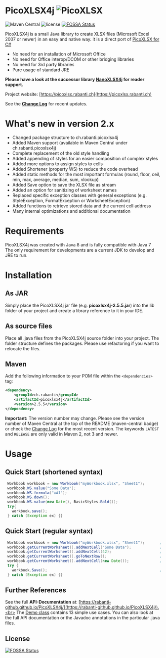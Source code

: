 # PicoXLSX4j ![PicoXLSX](https://rabanti-github.github.io/PicoXLSX/icons/PicoXLSX.png)


![Maven Central](https://img.shields.io/maven-central/v/ch.rabanti/picoxlsx4j.svg?maxAge=86400)
![license](https://img.shields.io/github/license/rabanti-github/picoXlsx.svg)
[![FOSSA Status](https://app.fossa.io/api/projects/git%2Bgithub.com%2Frabanti-github%2FPicoXLSX4j.svg?type=shield)](https://app.fossa.io/projects/git%2Bgithub.com%2Frabanti-github%2FPicoXLSX4j?ref=badge_shield)



PicoXLSX4j is a small Java library to create XLSX files (Microsoft Excel 2007 or newer) in an easy and native way. It is a direct port of [PicoXLSX for C#](https://github.com/rabanti-github/PicoXLSX)

* No need for an installation of Microsoft Office
* No need for Office interop/DCOM or other bridging libraries
* No need for 3rd party libraries
* Pure usage of standard JRE

**Please have a look at the successor library [NanoXLSX4j](https://github.com/rabanti-github/NanoXLSX4j) for reader support.**

Project website: [https://picoxlsx.rabanti.ch](https://picoxlsx.rabanti.ch)

See the **[Change Log](https://github.com/rabanti-github/PicoXLSX4j/blob/master/Changelog.md)** for recent updates.

# What's new in version 2.x
* Changed package structure to ch.rabanti.picoxlsx4j
* Added Maven support (available in Maven Central under ch.rabanti.picoxlsx4j)
* Complete replacement of the old style handling
* Added appending of styles for an easier composition of complex styles
* Added more options to assign styles to cells
* Added Shortener (property WS) to reduce the code overhead
* Added static methods for the most important formulas (round, floor, ceil, min, max, average, median, sum, vlookup)
* Added Save option to save the XLSX file as stream
* Added an option for sanitizing of worksheet names
* Replaced specific exception classes with general exceptions (e.g. StyleException, FormatException or WorksheetException)
* Added functions to retrieve stored data and the current cell address
* Many internal optimizations and additional documentation

# Requirements
PicoXLSX4j was created with Java 8 and is fully compatible with Java 7<br>
The only requirement for developments are a current JDK to develop and JRE to run.

# Installation
## As JAR
Simply place the PicoXLSX4j jar file (e.g. **picoxlsx4j-2.5.5.jar**) into the lib folder of your project and create a library reference to it in your IDE.
## As source files
Place all .java files from the PicoXLSX4j source folder into your project. The folder structure defines the packages. Please use refactoring if you want to relocate the files.
## Maven ##
Add the following information to your POM file within the <code>&lt;dependencies&gt;</code> tag:
```xml
<dependency>
    <groupId>ch.rabanti</groupId>
    <artifactId>picoxlsx4j</artifactId>
    <version>2.5.5</version>
</dependency>
``` 

**Important:** The version number may change.
Please see the version number of Maven Central at the top of the README (maven-central badge) or check the [Change Log](https://github.com/rabanti-github/PicoXLSX4j/blob/master/Changelog.md) for the most recent version. The keywords ```LATEST```  and ```RELEASE``` are only valid in Maven 2, not 3 and newer. 


# Usage
## Quick Start (shortened syntax)
```java
 Workbook workbook = new Workbook("myWorkbook.xlsx", "Sheet1");         // Create new workbook with a worksheet called Sheet1
 workbook.WS.value("Some Data");                                        // Add cell A1
 workbook.WS.formula("=A1");                                            // Add formula to cell B1
 workbook.WS.down();                                                    // Go to row 2
 workbook.WS.value(new Date(), BasicStyles.Bold());                     // Add formatted value to cell A2
 try{
   workbook.save();                                                     // Save the workbook as myWorkbook.xlsx
 } catch (Exception ex) {}
```

## Quick Start (regular syntax)
```java
 Workbook workbook = new Workbook("myWorkbook.xlsx", "Sheet1");       // Create new workbook with a worksheet called Sheet1
 workbook.getCurrentWorksheet().addNextCell("Some Data");             // Add cell A1
 workbook.getCurrentWorksheet().addNextCell(42);                      // Add cell B1
 workbook.getCurrentWorksheet().goToNextRow();                        // Go to row 2
 workbook.getCurrentWorksheet().addNextCell(new Date());              // Add cell A2
 try {
   workbook.Save();                                                   // Save the workbook as myWorkbook.xlsx
 } catch (Exception ex) {}
```

## Further References
See the full <b>API-Documentation</b> at: [https://rabanti-github.github.io/PicoXLSX4j/](https://rabanti-github.github.io/PicoXLSX4j/).<br>
The [Demo class](https://github.com/rabanti-github/PicoXLSX4j/blob/master/src/main/java/ch/rabanti/picoxlsx4j/demo/PicoXLSX4j.java) contains 13 simple use cases. You can also look at the full API documentation or the Javadoc annotations in the particular .java files.<br>


## License
[![FOSSA Status](https://app.fossa.io/api/projects/git%2Bgithub.com%2Frabanti-github%2FPicoXLSX4j.svg?type=large)](https://app.fossa.io/projects/git%2Bgithub.com%2Frabanti-github%2FPicoXLSX4j?ref=badge_large)